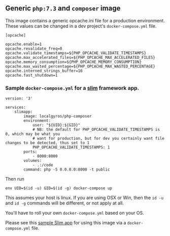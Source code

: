 ## Generic `php:7.3` and `composer` image

This image contains a generic opcache.ini file for a production environment. These values can be changed in a dev project's
`docker-compose.yml` file.

```
[opcache]

opcache.enable=1
opcache.revalidate_freq=0
opcache.validate_timestamps=${PHP_OPCACHE_VALIDATE_TIMESTAMPS}
opcache.max_accelerated_files=${PHP_OPCACHE_MAX_ACCELERATED_FILES}
opcache.memory_consumption=${PHP_OPCACHE_MEMORY_CONSUMPTION}
opcache.max_wasted_percentage=${PHP_OPCACHE_MAX_WASTED_PERCENTAGE}
opcache.interned_strings_buffer=16
opcache.fast_shutdown=1
```

### Sample `docker-compose.yml` for a [slim](http://www.slimframework.com/) framework app.

```
version: '3'

services:
    slimapp:
        image: localgyros/php-composer
        environment:
            user: "${UID}:${GID}"
            # NB: the default for PHP_OPCACHE_VALIDATE_TIMESTAMPS is 0, which may be what you
            # want for production, but for dev you certainly want file changes to be detected, thus set to 1
            PHP_OPCACHE_VALIDATE_TIMESTAMPS: 1
        ports:
            - 8000:8000
        volumes:
            - .:/code
        command: php -S 0.0.0.0:8000 -t public
```

Then run 

```env UID=$(id -u) GID=$(id -g) docker-compose up```

This assumes your host is linux. If you are using OSX or Win, then the `id -u` and `id -g` commands will be different, or not apply at all.

You'll have to roll your own `docker-compose.yml` based on your OS.

Please see this [sample Slim app](https://github.com/benjaminboruff/slimsample) for using this image via a `docker-compose.yml` file.